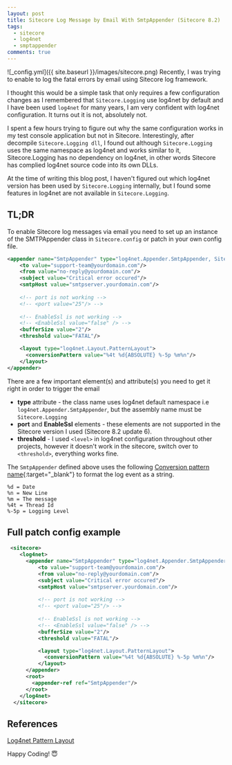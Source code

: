 ```yaml
---
layout: post
title: Sitecore Log Message by Email With SmtpAppender (Sitecore 8.2)
tags:
  - sitecore
  - log4net
  - smptappender
comments: true
---
```


![_config.yml]({{ site.baseurl }}/images/sitecore.png)
Recently, I was trying to enable to log the fatal errors by email using Sitecore log framework. 
<!--more-->


I thought this would be a simple task that only requires a few configuration changes as I remembered that `Sitecore.Logging` use log4net by default and I have been used `log4net` for many years, I am very confident with log4net configuration. It turns out it is not, absolutely not. 

I spent a few hours trying to figure out why the same configuration works in my test console application but not in Sitecore. Interestingly, after decompile `Sitecore.Logging dll`, I found out although `Sitecore.Logging` uses the same namespace as log4net and works similar to it, Sitecore.Logging has no dependency on log4net, in other words Sitecore has complied log4net source code into its own DLLs.

At the time of writing this blog post, I haven't figured out which log4net version has been used by `Sitecore.Logging` internally, but I found some features in log4net are not available in `Sitecore.Logging`.


## TL;DR

To enable Sitecore log messages via email you need to set up an instance of the SMTPAppender class in `Sitecore.config` or patch in your own config file.

```xml
<appender name="SmtpAppender" type="log4net.Appender.SmtpAppender, Sitecore.Logging">
    <to value="support-team@yourdomain.com"/>
    <from value="no-reply@yourdomain.com"/>
    <subject value="Critical error occured"/>
    <smtpHost value="smtpserver.yourdomain.com"/>
    
    <!-- port is not working -->
    <!-- <port value="25"/> -->
    
    <!-- EnableSsl is not working -->
    <!-- <EnableSsl value="false" /> -->
    <bufferSize value="2"/>
    <threshold value="FATAL"/> 

    <layout type="log4net.Layout.PatternLayout">
      <conversionPattern value="%4t %d{ABSOLUTE} %-5p %m%n"/>
    </layout>
</appender>

```

There are a few important element(s) and attribute(s) you need to get it right in order to trigger the email

* **type** attribute - the class name uses log4net default namespace i.e `log4net.Appender.SmtpAppender`, but the assembly name must be `Sitecore.Logging`
* **port** and **EnableSsl** elements - these elements are not supported in the Sitecore version I used (Sitecore 8.2 update 6).
* **threshold** - I used `<level>` in log4net configuration throughout other projects, however it doesn't work in the sitecore, switch over to `<threshold>`, everything works fine.


The `SmtpAppender` defined above uses the following [Conversion pattern name](https://logging.apache.org/log4net/log4net-1.2.13/release/sdk/log4net.Layout.PatternLayout.html){:target="_blank"} to format the log event as a string.
```
%d = Date
%n = New Line
%m = The message
%4t = Thread Id
%-5p = Logging Level
```

## Full patch config example

```xml
 <sitecore>
    <log4net>
      <appender name="SmtpAppender" type="log4net.Appender.SmtpAppender, Sitecore.Logging">
          <to value="support-team@yourdomain.com"/>
          <from value="no-reply@yourdomain.com"/>
          <subject value="Critical error occured"/>
          <smtpHost value="smtpserver.yourdomain.com"/>
          
          <!-- port is not working -->
          <!-- <port value="25"/> -->
          
          <!-- EnableSsl is not working -->
          <!-- <EnableSsl value="false" /> -->
          <bufferSize value="2"/>
          <threshold value="FATAL"/> 

          <layout type="log4net.Layout.PatternLayout">
            <conversionPattern value="%4t %d{ABSOLUTE} %-5p %m%n"/>
          </layout>
      </appender>
      <root>
        <appender-ref ref="SmtpAppender"/>
      </root>
    </log4net>    
  </sitecore>
```

## References

[Log4net Pattern Layout](https://logging.apache.org/log4net/log4net-1.2.13/release/sdk/log4net.Layout.PatternLayout.html)




Happy Coding! 😇